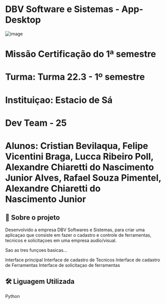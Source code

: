 # DBV Software e Sistemas - App-Desktop

![image](https://user-images.githubusercontent.com/104402733/196836852-c3d584c4-1e24-4ab3-91c9-ffb8d80ef98c.png)

# Missão Certificação do 1ª semestre
# Turma: Turma 22.3 - 1º semestre
# Instituiçao: Estacio de Sá
# Dev Team - 25
# Alunos: Cristian Bevilaqua, Felipe Vicentini Braga, Lucca Ribeiro Poll, Alexandre Chiaretti do Nascimento Junior Alves, Rafael Souza Pimentel, Alexandre Chiaretti do Nascimento Junior

## 🚀 Sobre o projeto

Desenvolvido a empresa DBV Softwares e Sistemas, para criar uma aplicaçao que consiste em fazer o cadastro e controle de ferramentas, tecnicos e solicitaçoes 
em uma empresa audio/visual.

Sao as tres funçoes basicas...

Interface principal 
Interface de cadastro de Tecnicos
Interface de cadastro de Ferramentas
Interface de solicitaçao de ferramentas



## 🛠 Liguagem Utilizada
Python
